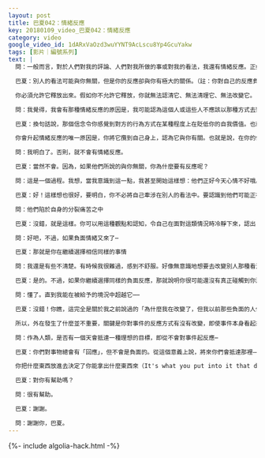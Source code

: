 ```yaml
---
layout: post
title: 巴夏042：情緒反應
key: 20180109_video_巴夏042：情緒反應
category: video
google_video_id: 1dARxVaOzd3wuYYNT9AcLscu8Yp4GcuYakw
tags: [影片｜編號系列]
text: |
  問：一般而言，對於人們對我的評論、人們對我所做的事或對我的看法，我還有情緒反應。正如你以前說過的，這是一個認清並脫離負面情緒控制的過程。我認識到也許當時發生的事可能與我無關。

  巴夏：別人的看法可能與你無關，但是你的反應卻與你有極大的關係。（註：你對自己的反應負責）所以，要檢視自己，你是不是以自己所願的方式來做出反應。並不是要壓制情緒，而是要承認你的情緒，以及認出它產生的原因。

  你必須允許它釋放出來。假如你不允許它釋放，你就無法認清它、無法清理它、無法改變它。

  問：我覺得，我會有那種情緒反應的原因是，我可能認為這個人或這些人不應該以那種方式去對待別人。我想，這就是我會有情緒反應的原因。所以，在今天的對話中，我在想這個問題：為什麼我會有情緒反應呢？你以前多次提到過，我們的情緒反應是由於我們有相關的信念使然。

  巴夏：換句話說，那個信念令你感覺到對方的行為方式在某種程度上在貶低你的自我價值。也就是說，在你的某個信念中，你的自我價值是有可能被貶低的；否則，你不會對它做出反應。因為你知道，所有的情緒都源自於信念。如果你的信念與某事無關，你就絕不會對這件事有情緒反應。如果你能理解：別人的行為和看法根本和你沒有關係，那麼你就不會有反應。你只會觀察他們，你可能會以中立的角度來觀察他們，認出他們的各種負面性行為，但是你不會對它們升起情緒反應。

  你會升起情緒反應的唯一原因是，你將它攬到自己身上，認為它與你有關。也就是說，在你的信念中，你相信他們對你的評價和看法是真實的，或者有可能是真實的。也許，你害怕它是真的，因此你對它產生了負面情緒反應。

  問：我明白了。否則，就不會有情緒反應。

  巴夏：當然不會。因為，如果他們所說的與你無關，你為什麼要有反應呢？

  問：這是一個過程。我想，當我意識到這一點，我甚至開始這樣想：他們正好今天心情不好哦。

  巴夏：好！這樣想也很好，要明白，你不必將自己牽涉在別人的看法中。要認識到他們可能正在經歷他們各自的功課，——事實就是如此。

  問：他們陷於自身的分裂痛苦之中

  巴夏：沒錯，就是這樣。你可以用這種觀點和認知，令自己在面對這類情況時冷靜下來，認出：他們的言行根本與你無關。同時，在沒有負面情緒的狀態中，你可以傾聽那個人說的話，判斷一下他的話是否有助於你加強自我認識，抑或是純粹與你無關。

  問：好吧，不過，如果負面情緒又來了⋯

  巴夏：那就是你在繼續選擇相信同樣的事情

  問：我還是有些不清楚。有時候我很難過，感到不舒服。好像無意識地想要去改變別人那種看法。

  巴夏：是的。不過，如果你繼續選擇同樣的負面反應，那就說明你很可能還沒有真正碰觸到你潛藏的核心信念。你或許已經知道了一個信念，但你可能沒有弄清潛藏在下面的所有根本的信念。所以，你還需要繼續深入探查自己。找出你被植入的其它更加根本性的信念。它們仍然在影響著你，令你選擇相同的負面反應，雖然你已經認出你不必如此反應，但是如果你繼續有負面反應，你就有可能還沒有真正發現那個核心定義——是它引發了你的情緒反應。所以，繼續探查自己。能聽懂嗎？

  問：懂了。直到我能在被給予的境況中超越它⋯⋯

  巴夏：沒錯！你瞧，這完全是關於我之前說過的「為什麼我在改變了，但我以前那些負面的人仍然出現在我的生活中？」你在持續的給予自己各種機會來發現和證明你是不是真的改變了。因為這就是地球體驗的方式。

  所以，外在發生了什麼並不重要，關鍵是你對事件的反應方式有沒有改變，即使事件本身看起來還一樣。當你對事件的反應方式改變了，你就知道你已經在改變了，你正在自我掌控的道路上前進。

  問：作為人類，是否有一個天會抵達一種理想的目標，即從不會對事件起反應⋯

  巴夏：你們對事物總會有「回應」，但不會是負面的。從這個意義上說，將來你們會抵達那裡——你們不會有「負面回應」。你們只會將一切事物看作是一次機會、一個挑戰、一個振奮、一個驚喜、一個新奇、一個禮物；你們絕不會將它視為障礙、阻攔、或覺得它不應該出現在那裡。絕不會！你們不必以那種方式來看待事物，不必要！將來你們會提升自己，不再以那種負面的方式看待一切。你們會以中立的、或正面的方式來看待和回應，因為是你自己選擇了正面，即使當時你還不能理解它怎麼可能是正面的，但當你選擇相信它是正面的，那麼由於你選擇相信它是正面的，你就會自動獲得正面的效果，無論別人的行為意圖如何，可能有人想故意傷害你。但是如果你知道是你將他們吸引到你的生活中，目的是從中受益，那麼，你就會從中獲得正面的效果，無論他們的意圖是什麼。

  你把什麼東西放進去決定了你能拿出什麼東西來（It's what you put into it that determine what youget out of it）。如果你持續吸引這類負面的人或事進入你的生活，那也不是說你有什麼不對。那只是因為你現在生活在地球上。

  巴夏：對你有幫助嗎？

  問：很有幫助。

  巴夏：謝謝。

  問：謝謝你，巴夏。
---
```


{%- include algolia-hack.html -%}
